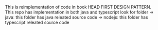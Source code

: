 This is reimplementation of code in book HEAD FIRST DESIGN PATTERN.
This repo has implementation in both java and typescript look for folder
-> java: this folder has java releated source code
-> nodejs: this folder has typescript releated source code
